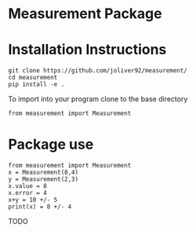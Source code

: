 # Measurement Package

# Installation Instructions

```
git clone https://github.com/joliver92/measurement/
cd measurement
pip install -e . 
```
To import into your program clone to the base directory
```
from measurement import Measurement 
```
# Package use 
```
from measurement import Measurement
x = Measurement(8,4) 
y = Measurement(2,3)
x.value = 8 
x.error = 4 
x+y = 10 +/- 5
print(x) = 8 +/- 4 
```

TODO
